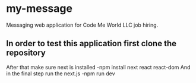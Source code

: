# my-message
Messaging web application for Code Me World LLC job hiring.

In order to test this application first clone the repository
-
After that make sure next is installed
-npm install next react react-dom
And in the final step run the next.js
-npm run dev
